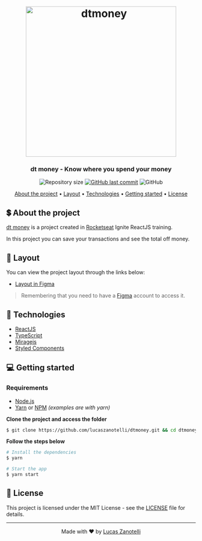 <h1 align="center">
  <img alt="dtmoney" title="dtmoney" width="400px"  src=".github/logo.svg" />
</h1>

<h3 align="center">
  dt money - Know where you spend your money
</h3>

<p align="center">
  <img alt="Repository size" src="https://img.shields.io/github/repo-size/lucaszanotelli/dtmoney?color=rgb%2883%2C%20155%2C%20245%29">
  <a href="https://github.com/lucaszanotelli/dtmoney/commits/master"><img alt="GitHub last commit" src="https://img.shields.io/github/last-commit/lucaszanotelli/dtmoney?color=rgb%2883%2C%20155%2C%20245%29"></a>
   <img alt="GitHub" src="https://img.shields.io/github/license/lucaszanotelli/dtmoney?color=rgb%2883%2C%20155%2C%20245%29">
</p>

<p align="center">
  <a href="#-about-the-project">About the project</a> •
  <a href="#-layout">Layout</a> •
  <a href="#-technologies">Technologies</a> •
  <a href="#-getting-started">Getting started</a> •
  <a href="#-license">License</a>
</p>

<!-- <p align="center">
  <img alt="dtmoney" src=".github/dtmoney.png" width="100%">
</p> -->

## 💲 About the project

[dt money](https://demo-dtmoney.vercel.app/) is a project created in [Rocketseat](https://rocketseat.com.br/) Ignite ReactJS training.

In this project you can save your transactions and see the total off money.

## 🔖 Layout

You can view the project layout through the links below:

- [Layout in Figma](https://www.figma.com/file/0xmu9mj2TJYoIOubBFWsk5/dtmoney-Ignite-(Copy))

> Remembering that you need to have a [Figma](http://figma.com/) account to access it.

## 🚀 Technologies

- [ReactJS](https://reactjs.org/)
- [TypeScript](https://www.typescriptlang.org/)
- [Miragejs](https://miragejs.com/)
- [Styled Components](https://styled-components.com/)

## 💻 Getting started

### Requirements

- [Node.js](https://nodejs.org/en/)
- [Yarn](https://classic.yarnpkg.com/) or [NPM](https://www.npmjs.com/) _(examples are with yarn)_

**Clone the project and access the folder**

```bash
$ git clone https://github.com/lucaszanotelli/dtmoney.git && cd dtmoney
```

**Follow the steps below**

```bash
# Install the dependencies
$ yarn

# Start the app
$ yarn start
```

## 📝 License

This project is licensed under the MIT License - see the [LICENSE](LICENSE) file for details.

---

<p align="center">
  Made with ♥ by <a href="https://www.linkedin.com/in/lucaszsantos/">Lucas Zanotelli</a>
</p>

